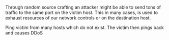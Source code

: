 Through random source crafting an attacker might be able to send tons of traffic to the same port on the victim host. This in many cases, is used to exhaust resources of our network controls or on the destination host.

Ping victim from many hosts which do not exist. The victim then pings back and causes DDoS 